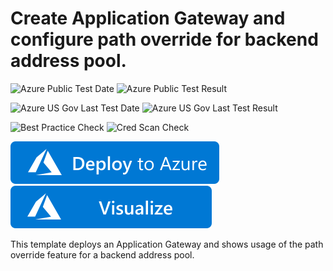 # Create Application Gateway and configure path override for backend address pool.

![Azure Public Test Date](https://azurequickstartsservice.blob.core.windows.net/badges/201-application-gateway-path-override/PublicLastTestDate.svg)
![Azure Public Test Result](https://azurequickstartsservice.blob.core.windows.net/badges/201-application-gateway-path-override/PublicDeployment.svg)

![Azure US Gov Last Test Date](https://azurequickstartsservice.blob.core.windows.net/badges/201-application-gateway-path-override/FairfaxLastTestDate.svg)
![Azure US Gov Last Test Result](https://azurequickstartsservice.blob.core.windows.net/badges/201-application-gateway-path-override/FairfaxDeployment.svg)

![Best Practice Check](https://azurequickstartsservice.blob.core.windows.net/badges/201-application-gateway-path-override/BestPracticeResult.svg)
![Cred Scan Check](https://azurequickstartsservice.blob.core.windows.net/badges/201-application-gateway-path-override/CredScanResult.svg)

[![Deploy To Azure](https://raw.githubusercontent.com/Azure/azure-quickstart-templates/master/1-CONTRIBUTION-GUIDE/images/deploytoazure.svg?sanitize=true)]("https://portal.azure.com/#create/Microsoft.Template/uri/https%3A%2F%2Fraw.githubusercontent.com%2FAzure%2Fazure-quickstart-templates%2Fmaster%2F201-application-gateway-path-override%2Fazuredeploy.json")  [![Visualize](https://raw.githubusercontent.com/Azure/azure-quickstart-templates/master/1-CONTRIBUTION-GUIDE/images/visualizebutton.svg?sanitize=true)]("http://armviz.io/#/?load=https%3A%2F%2Fraw.githubusercontent.com%2FAzure%2Fazure-quickstart-templates%2Fmaster%2F201-application-gateway-path-override%2Fazuredeploy.json")
    


    


This template deploys an Application Gateway and shows usage of the path override feature for a backend address pool.

